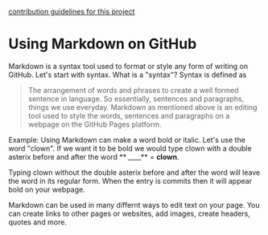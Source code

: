 [contribution guidelines for this project](resources/contributing.md)

# Using Markdown on GitHub

Markdown is a syntax tool used to format or style any form of writing on GitHub. Let's start with syntax. What is a "syntax"? Syntax is defined as
> The arrangement of words and phrases to create a well formed sentence in language.
So essentially, sentences and paragraphs, things we use everyday.
Markdown as mentioned above is an editing tool used to style the words, sentences and paragraphs on a webpage on the GitHub Pages platform.

Example: Using Markdown can make a word bold or italic.
Let's use the word "clown". If we want it to be bold we would type clown with a double asterix before and after the word ** ____** = **clown**. 

Typing clown without the double asterix before and after the word will leave the word in its regular form. When the entry is commits then it will appear bold on your webpage.

Markdown can be used in many differnt ways to edit text on your page. You can create links to other pages or websites, add images, create headers, quotes and more. 


